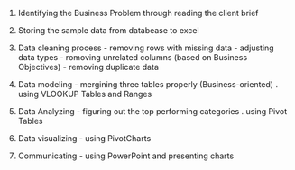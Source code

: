 1. Identifying the Business Problem through reading the client brief

2. Storing the sample data from databease to excel

3. Data cleaning process
        - removing rows with missing data
        - adjusting data types
        - romoving unrelated columns (based on Business Objectives)
        - removing duplicate data

4. Data modeling
        - mergining three tables properly (Business-oriented)
            . using VLOOKUP Tables and Ranges

5. Data Analyzing
        - figuring out the top performing categories
          . using Pivot Tables

6. Data visualizing
        - using PivotCharts

7. Communicating
        - using PowerPoint and presenting charts
